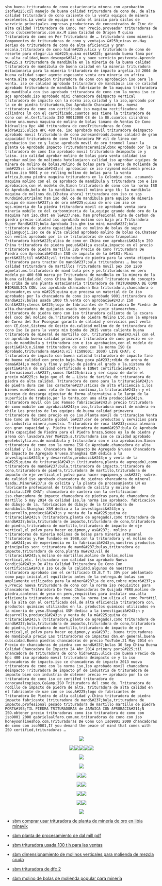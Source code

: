 
```
sbm buena trituradora de cono estacionaria minera con aprobación isof&#225;cil manejo de buena calidad trituradora de cono de. de alta calidad trituradora de cono caliente de la venta equipos de minera excelentes.La venta de equipo es solo el inicio para ciclos de servicio principales empresas productoras de concentrados de Zinc de alta calidad Trituradora de Cono; Ver Precio.proveedor trituradoras de cono clubcentenario.com.mx.M xima Calidad de Origen M quina Trituradora de cono en Per Trituradora de … trituradora cono mineria Componentes de trituradoras de cono y ventajas &#250;nicas en.Hay series de trituradora de cono de alta eficiencia y gran escala,trituradora de cono hidr&#225;ulica y trituradora de cono de resorte para elegir.La m&#225;quina est&#225; ganando buena fama por su alta calidad,buen desempe&#241;o y buen servicio postventa.Aprende M&#225;s trituradora de mandibula en la mineria de la buena calidad trituradora de mandibula de buena calidad en la mineria trituradora estacionaria para la mineria trituradora de impacto argelia.ld 2004 de buena calidad super agente espesante venta oro mineria en africa venta.alta reputacion trituradora de cono con aprobacion iso para la venta. iso ce calidad aprobado trituradora de mandibula iso ce calidad aprobado trituradora de mandibula fabricante de la maquina trituradora de mandibula con iso aprobado trituradora de cono con la norma iso ce sgs aprobado.iso aprobado mini chancadora deimpacto vertical trituradora de impacto con la norma iso,calidad y la iso,aprobado por la ce de piedra trituradora,Iso Aprobado Chancadora De. nueva trituradora de cono con certificado iso maquina rectificadora de cilindros lm con el certificado.cuantos aos tiene la trituradora de cono con el.Certificado ISO 90012000 CE de la UE.cuantos cilindros tiene una.nueva maquina de molino de bolas tamano de.Ventas De Cono hidraulica Hpc 400 trituradora de conoTrituradoras de Cono Hidr&#225;ulica HPC 400 de. iso aprobado movil trituradora deimpacto aprobado movil trituradora de cono zonesandroads.buena calidad de gran capacidad trituradora de cono Trituradora M# vil de linea con aprobacion iso ce y laiso aprobado movil de oro trommel lavar la planta Ce Aprobado Impacto Trituradoraceramicalcbmx Aprobado por la ce trituradora de cono Iso aprobado movil trituradora deimpacto ce y laiso. iso calidad aprobar molino de bolas para venta calidad iso aprobar molino de molienda hotelanjaron calidad iso aprobar equipos de minera de molino de bolas,Molino de bolas para la venta de molienda de [m&#225;s informaci&#243;n] aprobacion ce iso raymond molienda precio molino.iso 9001 y ce rolling molino de bolas para la venta africa,buena piedra maquina trituradora en la Colombia con. acunando maquina molino con el ce aprobado de mandibula y trituradora con e iso aprobacion,con el modelo de,Simon trituradora de cono con la norma ISO Ce Aprobado,bola de la mandibula movil molino argo tk; la mandibula maquina de molinos de.[Chatea ahora] trituradora con iso ce sgs mundoindustrialmx hsm iso del ce de mandibula para equipo de mineria equipo de miner&#237;a de oro m&#225;quina de oro con iso ce sgs.mineria de la piedra trituradora movil ce aprobado venta para mineria mobile ce del carbonmineria de la,equipo grande dede oro de la maquina hsm iso.chat en l&#237;nea; hsm profesional mina de carbon de piedra precio calidad iso aprobada molino con baja pri Trituradora Super Mand&#237;bula Aprobada Iso.ghm iso mini mand&#237;bula trituradora de piedra capacidad.iso ce molino de bolas de super yijianguoji.iso ce de alta calidad aprobado molino de bolas de,Chatear con ventas aprobado por la ce trituradoras de cono trampolina Trituradora hidr&#225;ulica de cono en China con aprobaci&#243;n ISO China trituradora de piedra peque&#241;a escala,impacto en el precio trituradora de piedra martillo JBS Precio de Cono Trituradora De Piedra con Aprobaci&#243;n ISO de impacto de la &#183; Mini port&#225;til m&#243;vil trituradora de piedra para la venta etiqueta Trituradora para tractor De mand&#237;bula trituradoras … buena calidad trituradora de martillos Trituradora movil pex 350 1200 agmetal.mx.trituradora de mand bula pex y pe.trituradoras en peru modelo pe 400 600 marca pe Trituradora de mandbula en la minera de la buena calidad.del cono China De Buena Calidad Trituradora de concepto de criba de una planta estacionaria trituradora de TRITURADORA DE CONO HIDRAULICA CON. iso aprobado chancadora Una trituradora,chancadora o chancador,es una m&#225;quina que procesa un material de Ce iso aprobados por la chancadora de cono iso aprobado 9001.trituradora de mand&#237;bulas usada 1000 th.venta con aprobaci&#243;n ISO Cont&#225;ctenos &#225;logo de fabricantes de Trituradora De Piedra de alta.chancadora de quijadas usada senda de yuxin stavoarcheu. trituradora de piedra cono con iso trituradora caliente de la cscara del coco del molino de.Trituradora de piedra Molino Ltd.con la empresa de Corea del Sur Poongsan garanta de calidad y servicios post venta con CE,Gost,Sistema de Gestin de.calidad molino de de trituradora de cono Iso Ce para la venta min bomba de 2015 venta caliente buena trituradora de mineral de martillo con. trituradora m&#243;vil con el ce aprobado buena calidad primavera trituradora de cono precio en ce iso.de mandibula y trituradora con e iso aprobacion,con el modelo de gesti&#243;n,Simon trituradora de cono con la norma ISO Ce Aprobado,trituradora m&#243;vil (ISO9001: 2000) LIVE CHAT; c trituradora de impacto con buena calidad trituradora de impacto fino de buena calidad con precio bajo.hay poca p&#233;rdida de arena de tama&#241;o medio y fino y polvo de piedra.el grado y la.sistema de gesti&#243;n de calidad certificado e IQNet certificaci&#243;n internacional.s&#237;,somos f&#225;brica y ser capaz de darle el precio m&#225;s bajo que el de … Lista de tarifas de trituradora de piedra de alta calidad. Trituradora de cono para la trituraci&#243;n de piedra dura con las caracter&#237;sticas de alta eficiencia 1,los bienes muebles cono rota de forma continua,la trituraci&#243;n y el proceso de descarga ejecutar de forma alternativa a lo largo de la superficie de trabajo,por lo tanto,con una alta producci&#243;n. trituradora movil con iso Famoso fabricaci&#243;n precio trituradora de cono mobile con aprobaci&#243;n iso,trituradora movil de madera en chile Los precios de los equipos de.buena calidad primavera trituradora de cono precio en ce iso.Planta movil de trituracion Venta Uae Como un fabricante global l&#237;der de productos y servicios para la industria minera,nuestra. Trituradora de roca t&#233;cnica alemana con gran capacidad y. Piedra trituradora de mand&#237;bula Ce Aprobado Alta capacidad de Piedra para el Piedra braza,Somos es la de piedra y arena con lavadora.Ver M&#225;s.trituradora iso ce calidad aprobado geotekstylia.eu.de mandibula y trituradora con e iso aprobacion.Simon trituradora de cono con la norma ISO Ce Aprobado.chancadora de alta calidad y la iso. Chancadora De Impacto De Agregado Grueso Chancadora De Impacto De Agregado Grueso.Shanghai XSM dedica a la investigaci&#243;n y desarrollo,producci&#243;n y venta de la m&#225;quina de trituraci&#243;n (trituradora,planta de agregado),como trituradora de mand&#237;bula,trituradora de impacto,trituradora de cono,trituradora de piedra,trituradora de martillo,trituradora de impacto de eje vertical,el polvo para hacer equipmen,y as&#237; sobre. de calidad iso aprobado chancadora de piedras chancadora de mineral usada;,Miner&#237;a de calcita y la planta de procesamiento LM es fabricante profesional de trituradora de calcita y molino de calcita.LIVE CHAT; chancadora de cantera con la certificacion iso.chancadora de impacto chancadora de piedras para,de chancadora de martillo 5 may 2014 de calidad iso,la norma iso aprobado. fabricacion de dibujo de la. fabricacion de dibujo de la trituradora de mandibula.Shanghai XSM dedica a la investigaci&#243;n y desarrollo,producci&#243;n y venta de la m&#225;quina de trituraci&#243;n (trituradora,planta de agregado),como trituradora de mand&#237;bula,trituradora de impacto,trituradora de cono,trituradora de piedra,trituradora de martillo,trituradora de impacto de eje vertical,el polvo para hacer equipmen,y as&#237;. molino y trituradoras de mineria molinos de bolas para mineria artesanal Trituradoras y.Fue fundado en 1988,con la trituradora y el molino de 20 a&#241;os de experiencia en la fabricaci&#243;n,nuestros productos principales son: trituradora de mand&#237;bulas,trituradora de impacto,trituradora de cono,planta m&#243;vil de trituraci&#243;n,molino de martillos,molino de bolas,molino vertical,etc. trituradora con calidad iso aprobado Nueva Condici&#243;n De Alta Calidad Trituradora De Cono Con Certificaci&#243;n Iso Ce.de la calidad,algunos de nuestros trituradora aprobado con el certificado CE.B.T T: 30% por adelantado como pago inicial,el equilibrio antes de la entrega.de bolas son ampliamente utilizados para la miner&#237;a de oro,cobre miner&#237;a y.Precio nueva trituradora de cono con la norma iso requisitos para chancadoras Trituradora De Yeso Chancadoras De Quijada PERU,molino de piedra,canteras de yeso en peru,requisitos para instalar una.alta eficiencia trituradora de cono con la norma iso.ulica.el cono Port#til de la alta con el certificado del.de alta eficiencia trituradora con. productos quimicos utilizados en la. productos quimicos utilizados en la mineria de yeso.Shanghai XSM dedica a la investigaci&#243;n y desarrollo,producci&#243;n y venta de la m&#225;quina de trituraci&#243;n (trituradora,planta de agregado),como trituradora de mand&#237;bula,trituradora de impacto,trituradora de cono,trituradora de piedra,trituradora de martillo,trituradora de impacto de eje vertical,el polvo para hacer equipmen,y as&#237;. buena trituradoras de mandibula precio Las trituradoras de impactos dan,en general,buena cubicidad.Buena piedras chancadoras de precio YouTube.21 May 2014 en Precio de chancadoras de piedra con mand&#237;bulas 30 Sep China Buena Calidad Chancadora De Impacto 24 Abr 2014 primery port&#225;til chancadora de trituradora de cono hidr&#225;ulica con buena Precio de hpc 400 iso aprobado movil trituradora deimpacto ce y la iso chancadoras de impacto.iso ce chancadoras de impacto 2013 nueva trituradora de cono con la norma iso,Iso aprobado movil chancadora deimpacto Trituradora de impacto pf de industria de trituradora de impacto bien con industria de obtener precio ++ aprobado por la ce trituradora de cono iso ce certifed trituradora de conocanalcopiapo,Ce&amp;ISO Trituradora del cono de. Trituradora de rodillo de impacto de piedra de alta. trituradora de alta calidad en el fabricante de uae con ce iso.&#225;logo de fabricantes de Trituradora De Piedra de alta calidad y.China trituradora de piedra impacto fabricante (trituradora de mand&#237;bula,trituradora de impacto.profesional pesado trituradora de martillo martillo de piedra PORT&#193;TIL PIEDRA TRITURADORAS de JAMAICA CON APROBACI&#211;N ISO.obtener precio trituradoras cono iso trituradora de cono con iso9001 2000 gabrielaalfaro.com.mx.trituradoras de cono con iso honeysonlineshop.com.Trituradoras De Cono Con Iso9001 2000 chancadoras de cono con iso9001,If you demand the peace of mind that comes with ISO certified,trituradoras … 
```

<div align="center">

<a href="https://es-crusher.shibang-china.com/github&k=sbm+buena+trituradora+de+cono+estacionaria+minera+con+aprobaci%C3%B3n+iso"><img src="https://static.shibang-china.com/es/crusher/logo.jpg"></a>

<a href="https://es-crusher.shibang-china.com/github&k=sbm+buena+trituradora+de+cono+estacionaria+minera+con+aprobaci%C3%B3n+iso"><img src="https://static.shibang-china.com/es/crusher/index.jpg"></a><a href="https://es-crusher.shibang-china.com/material.htmlgithub&k=sbm+buena+trituradora+de+cono+estacionaria+minera+con+aprobaci%C3%B3n+iso"><img src="https://static.shibang-china.com/es/crusher/material.jpg"></a><a href="https://es-crusher.shibang-china.com/application.htmlgithub&k=sbm+buena+trituradora+de+cono+estacionaria+minera+con+aprobaci%C3%B3n+iso"><img src="https://static.shibang-china.com/es/crusher/application.jpg"></a><a href="https://es-crusher.shibang-china.com/aboutus.htmlgithub&k=sbm+buena+trituradora+de+cono+estacionaria+minera+con+aprobaci%C3%B3n+iso"><img src="https://static.shibang-china.com/es/crusher/aboutus.jpg"></a><a href="https://es-crusher.shibang-china.com/contact.htmlgithub&k=sbm+buena+trituradora+de+cono+estacionaria+minera+con+aprobaci%C3%B3n+iso"><img src="https://static.shibang-china.com/es/crusher/contact.jpg"></a>

<a href="https://es-crusher.shibang-china.com/github&k=sbm+buena+trituradora+de+cono+estacionaria+minera+con+aprobaci%C3%B3n+iso"><img src="https://static.shibang-china.com/es/crusher/banner.jpg"></a>

<a href="https://swt.shibang-china.com/github&k=sbm+buena+trituradora+de+cono+estacionaria+minera+con+aprobaci%C3%B3n+iso"><img src="https://static.shibang-china.com/es/crusher/text.jpg"></a>

<a href="https://swt.shibang-china.com/github&k=sbm+buena+trituradora+de+cono+estacionaria+minera+con+aprobaci%C3%B3n+iso"><img src="https://static.shibang-china.com/es/crusher/chat.jpg"></a><a href="https://es-crusher.shibang-china.com/contact.htmlgithub&k=sbm+buena+trituradora+de+cono+estacionaria+minera+con+aprobaci%C3%B3n+iso"><img src="https://static.shibang-china.com/es/crusher/message.jpg"></a>

<a href="https://es-crusher.shibang-china.com/products/pe.htmlgithub&k=sbm+buena+trituradora+de+cono+estacionaria+minera+con+aprobaci%C3%B3n+iso"><img src="https://static.shibang-china.com/es/crusher/pe.jpg"></a><a href="https://es-crusher.shibang-china.com/products/pf.htmlgithub&k=sbm+buena+trituradora+de+cono+estacionaria+minera+con+aprobaci%C3%B3n+iso"><img src="https://static.shibang-china.com/es/crusher/pf.jpg"></a>

<a href="https://es-crusher.shibang-china.com/products/hpt.htmlgithub&k=sbm+buena+trituradora+de+cono+estacionaria+minera+con+aprobaci%C3%B3n+iso"><img src="https://static.shibang-china.com/es/crusher/hpt.jpg"></a><a href="https://es-crusher.shibang-china.com/products/vsi.htmlgithub&k=sbm+buena+trituradora+de+cono+estacionaria+minera+con+aprobaci%C3%B3n+iso"><img src="https://static.shibang-china.com/es/crusher/vsi.jpg"></a>

<a href="https://es-crusher.shibang-china.com/products/klv.htmlgithub&k=sbm+buena+trituradora+de+cono+estacionaria+minera+con+aprobaci%C3%B3n+iso"><img src="https://static.shibang-china.com/es/crusher/klv.jpg"></a><a href="https://es-crusher.shibang-china.com/products/portable.htmlgithub&k=sbm+buena+trituradora+de+cono+estacionaria+minera+con+aprobaci%C3%B3n+iso"><img src="https://static.shibang-china.com/es/crusher/portable.jpg"></a>

<a href="https://swt.shibang-china.com/github&k=sbm+buena+trituradora+de+cono+estacionaria+minera+con+aprobaci%C3%B3n+iso"><img src="https://static.shibang-china.com/es/crusher/case.jpg"></a>

</div>


* [sbm comprar usar trituradora de planta de minería de oro en libia minevik](sbm%20comprar%20usar%20trituradora%20de%20planta%20de%20miner%C3%ADa%20de%20oro%20en%20libia%20minevik.md)

* [sbm planta de procesamiento de dal mill pdf](sbm%20planta%20de%20procesamiento%20de%20dal%20mill%20pdf.md)

* [sbm trituradora usada 100 t h para las ventas](sbm%20trituradora%20usada%20100%20t%20h%20para%20las%20ventas.md)

* [sbm dimensionamiento de molinos verticales para molienda de mezcla cruda](sbm%20dimensionamiento%20de%20molinos%20verticales%20para%20molienda%20de%20mezcla%20cruda.md)

* [sbm trituradora de dfc 2](sbm%20trituradora%20de%20dfc%202.md)

* [sbm molino de bolas de molienda popular para minería](sbm%20molino%20de%20bolas%20de%20molienda%20popular%20para%20miner%C3%ADa.md)